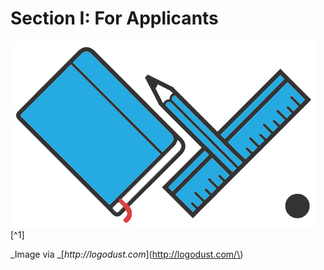 # Section I: For Applicants

![](/assets/free_logo_10_4.jpg)[^1]



_Image via _[_http://logodust.com_](http://logodust.com/\)

